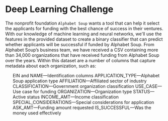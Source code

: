 # Deep Learning Challenge
The nonprofit foundation `Alphabet Soup` wants a tool that can help it select the applicants for funding with the best chance of success in their ventures.
With our knowledge of machine learning and neural networks, we'll use the features in the provided dataset to create a binary classifier that can predict whether applicants will be successful if funded by Alphabet Soup.
From Alphabet Soup’s business team, we have received a CSV containing more than 34,000 organizations that have received funding from Alphabet Soup over the years. Within this dataset are a number of columns that capture metadata about each organization, such as:
    <ol> 
    EIN and NAME—Identification columns
    APPLICATION_TYPE—Alphabet Soup application type
    AFFILIATION—Affiliated sector of industry
    CLASSIFICATION—Government organization classification
    USE_CASE—Use case for funding
    ORGANIZATION—Organization type
    STATUS—Active status
    INCOME_AMT—Income classification
    SPECIAL_CONSIDERATIONS—Special considerations for application
    ASK_AMT—Funding amount requested
    IS_SUCCESSFUL—Was the money used effectively
    </ol>